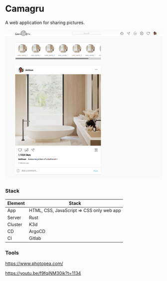 # Camagru

A web application for sharing pictures.

![demo](/miniature.png)

### Stack

Element    |  Stack
---        | ---
App        | HTML, CSS, JavaScript => CSS only web app
Server     | Rust
Cluster    | K3d
CD         | ArgoCD
CI         | Gitlab

### Tools

https://www.photopea.com/

https://youtu.be/f9fqiNM30ik?t=1134
